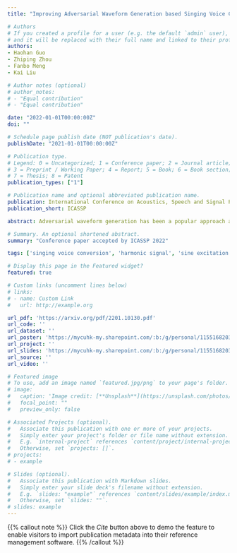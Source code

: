 ```yaml
---
title: "Improving Adversarial Waveform Generation based Singing Voice Conversion with Harmonic Signals"

# Authors
# If you created a profile for a user (e.g. the default `admin` user), write the username (folder name) here 
# and it will be replaced with their full name and linked to their profile.
authors:
- Haohan Guo
- Zhiping Zhou
- Fanbo Meng
- Kai Liu

# Author notes (optional)
# author_notes:
# - "Equal contribution"
# - "Equal contribution"

date: "2022-01-01T00:00:00Z"
doi: ""

# Schedule page publish date (NOT publication's date).
publishDate: "2021-01-01T00:00:00Z"

# Publication type.
# Legend: 0 = Uncategorized; 1 = Conference paper; 2 = Journal article;
# 3 = Preprint / Working Paper; 4 = Report; 5 = Book; 6 = Book section;
# 7 = Thesis; 8 = Patent
publication_types: ["1"]

# Publication name and optional abbreviated publication name.
publication: International Conference on Acoustics, Speech and Signal Processing
publication_short: ICASSP

abstract: Adversarial waveform generation has been a popular approach as the backend of singing voice conversion (SVC) to generate high-quality singing audio. However, the instability of GAN also leads to other problems, such as pitch jitters and U/V errors. It affects the smoothness and continuity of harmonics, hence degrades the conversion quality seriously. This paper proposes to feed harmonic signals to the SVC model in advance to enhance audio generation. We extract the sine excitation from the pitch, and filter it with a linear time-varying (LTV) filter estimated by a neural network. Both these two harmonic signals are adopted as the inputs to generate the singing waveform. In our experiments, two mainstream models, MelGAN and ParallelWaveGAN, are investigated to validate the effectiveness of the proposed approach. We conduct a MOS test on clean and noisy test sets. The result shows that both signals significantly improve SVC in fidelity and timbre similarity. Besides, the case analysis further validates that this method enhances the smoothness and continuity of harmonics in the generated audio, and the filtered excitation better matches the target audio.

# Summary. An optional shortened abstract.
summary: "Conference paper accepted by ICASSP 2022"

tags: ['singing voice conversion', 'harmonic signal', 'sine excitation', 'neural vocoder', 'GAN']

# Display this page in the Featured widget?
featured: true

# Custom links (uncomment lines below)
# links:
# - name: Custom Link
#   url: http://example.org

url_pdf: 'https://arxiv.org/pdf/2201.10130.pdf'
url_code: ''
url_dataset: ''
url_poster: 'https://mycuhk-my.sharepoint.com/:b:/g/personal/1155168203_link_cuhk_edu_hk/Ee3A0EHmMhFEhjN5PuEOpSUBjJKaV5r-31qa1sfMQjZBgQ?e=fnLqiG'
url_project: ''
url_slides: 'https://mycuhk-my.sharepoint.com/:b:/g/personal/1155168203_link_cuhk_edu_hk/EboyOKIG8VFCgxcpuVE8uLABIVlG5o8O7DWBN0HGBwd8wg?e=CqKd1A'
url_source: ''
url_video: ''

# Featured image
# To use, add an image named `featured.jpg/png` to your page's folder. 
# image:
#   caption: 'Image credit: [**Unsplash**](https://unsplash.com/photos/pLCdAaMFLTE)'
#   focal_point: ""
#   preview_only: false

# Associated Projects (optional).
#   Associate this publication with one or more of your projects.
#   Simply enter your project's folder or file name without extension.
#   E.g. `internal-project` references `content/project/internal-project/index.md`.
#   Otherwise, set `projects: []`.
# projects:
# - example

# Slides (optional).
#   Associate this publication with Markdown slides.
#   Simply enter your slide deck's filename without extension.
#   E.g. `slides: "example"` references `content/slides/example/index.md`.
#   Otherwise, set `slides: ""`.
# slides: example
---
```


<!-- {{% callout note %}}
Create your slides in Markdown - click the *Slides* button to check out the example.
{{% /callout %}} -->

{{% callout note %}}
Click the *Cite* button above to demo the feature to enable visitors to import publication metadata into their reference management software.
{{% /callout %}}